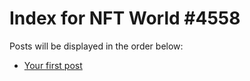 # Index for NFT World #4558
Posts will be displayed in the order below:

- [Your first post](./001-first.md)

